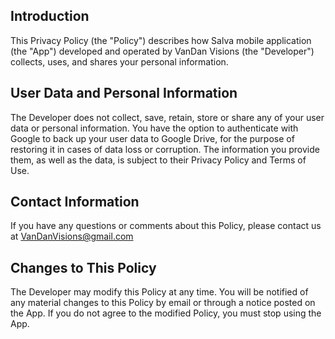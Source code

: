 ## Introduction

This Privacy Policy (the "Policy") describes how Salva mobile application (the "App") developed and operated by VanDan Visions (the "Developer") collects, uses, and shares your personal information.

## User Data and Personal Information

The Developer does not collect, save, retain, store or share any of your user data or personal information. You have the option to authenticate with Google to back up your user data to Google Drive, for the purpose of restoring it in cases of data loss or corruption. The information you provide them, as well as the data, is subject to their Privacy Policy and Terms of Use.

## Contact Information

If you have any questions or comments about this Policy, please contact us at VanDanVisions@gmail.com

## Changes to This Policy

The Developer may modify this Policy at any time. You will be notified of any material changes to this Policy by email or through a notice posted on the App. If you do not agree to the modified Policy, you must stop using the App.

